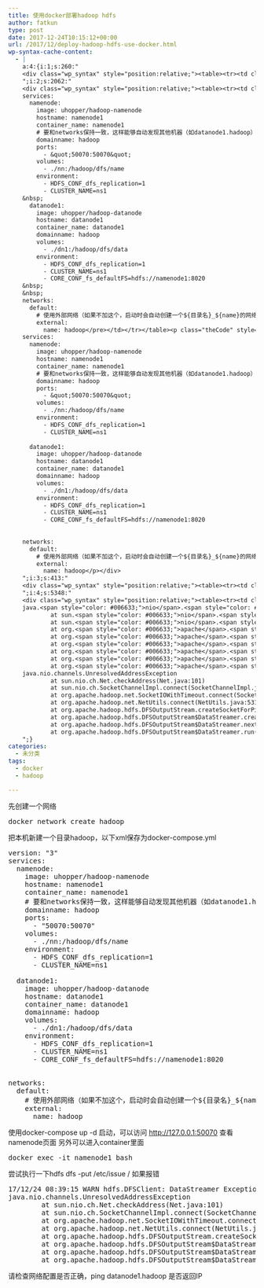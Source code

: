 ```yaml
---
title: 使用docker部署hadoop hdfs
author: fatkun
type: post
date: 2017-12-24T10:15:12+00:00
url: /2017/12/deploy-hadoop-hdfs-use-docker.html
wp-syntax-cache-content:
  - |
    a:4:{i:1;s:260:"
    <div class="wp_syntax" style="position:relative;"><table><tr><td class="code"><pre class="bash" style="font-family:monospace;">docker network create hadoop</pre></td></tr></table><p class="theCode" style="display:none;">docker network create hadoop</p></div>
    ";i:2;s:2062:"
    <div class="wp_syntax" style="position:relative;"><table><tr><td class="code"><pre class="yml" style="font-family:monospace;">version: &quot;3&quot;
    services:
      namenode:
        image: uhopper/hadoop-namenode
        hostname: namenode1
        container_name: namenode1
        # 要和networks保持一致，这样能够自动发现其他机器（如datanode1.hadoop）
        domainname: hadoop
        ports:
          - &quot;50070:50070&quot;
        volumes:
          - ./nn:/hadoop/dfs/name
        environment:
          - HDFS_CONF_dfs_replication=1
          - CLUSTER_NAME=ns1
    &nbsp;
      datanode1:
        image: uhopper/hadoop-datanode
        hostname: datanode1
        container_name: datanode1
        domainname: hadoop
        volumes:
          - ./dn1:/hadoop/dfs/data
        environment:
          - HDFS_CONF_dfs_replication=1
          - CLUSTER_NAME=ns1
          - CORE_CONF_fs_defaultFS=hdfs://namenode1:8020
    &nbsp;
    &nbsp;
    networks:
      default:
        # 使用外部网络（如果不加这个，启动时会自动创建一个${目录名}_${name}的网络）
        external:
          name: hadoop</pre></td></tr></table><p class="theCode" style="display:none;">version: &quot;3&quot;
    services:
      namenode:
        image: uhopper/hadoop-namenode
        hostname: namenode1
        container_name: namenode1
        # 要和networks保持一致，这样能够自动发现其他机器（如datanode1.hadoop）
        domainname: hadoop
        ports:
          - &quot;50070:50070&quot;
        volumes:
          - ./nn:/hadoop/dfs/name
        environment:
          - HDFS_CONF_dfs_replication=1
          - CLUSTER_NAME=ns1
      
      datanode1:
        image: uhopper/hadoop-datanode
        hostname: datanode1
        container_name: datanode1
        domainname: hadoop
        volumes:
          - ./dn1:/hadoop/dfs/data
        environment:
          - HDFS_CONF_dfs_replication=1
          - CLUSTER_NAME=ns1
          - CORE_CONF_fs_defaultFS=hdfs://namenode1:8020
          
    
    networks:
      default:
        # 使用外部网络（如果不加这个，启动时会自动创建一个${目录名}_${name}的网络）
        external:
          name: hadoop</p></div>
    ";i:3;s:413:"
    <div class="wp_syntax" style="position:relative;"><table><tr><td class="code"><pre class="bash" style="font-family:monospace;">docker <span style="color: #7a0874; font-weight: bold;">exec</span> <span style="color: #660033;">-it</span> namenode1 <span style="color: #c20cb9; font-weight: bold;">bash</span></pre></td></tr></table><p class="theCode" style="display:none;">docker exec -it namenode1 bash</p></div>
    ";i:4;s:5348:"
    <div class="wp_syntax" style="position:relative;"><table><tr><td class="code"><pre class="java" style="font-family:monospace;"><span style="color: #cc66cc;">17</span><span style="color: #339933;">/</span><span style="color: #cc66cc;">12</span><span style="color: #339933;">/</span><span style="color: #cc66cc;">24</span> 08<span style="color: #339933;">:</span><span style="color: #cc66cc;">39</span><span style="color: #339933;">:</span><span style="color: #cc66cc;">15</span> WARN hdfs.<span style="color: #006633;">DFSClient</span><span style="color: #339933;">:</span> DataStreamer <span style="color: #003399;">Exception</span>
    java.<span style="color: #006633;">nio</span>.<span style="color: #006633;">channels</span>.<span style="color: #006633;">UnresolvedAddressException</span>
            at sun.<span style="color: #006633;">nio</span>.<span style="color: #006633;">ch</span>.<span style="color: #006633;">Net</span>.<span style="color: #006633;">checkAddress</span><span style="color: #009900;">&#40;</span>Net.<span style="color: #006633;">java</span><span style="color: #339933;">:</span><span style="color: #cc66cc;">101</span><span style="color: #009900;">&#41;</span>
            at sun.<span style="color: #006633;">nio</span>.<span style="color: #006633;">ch</span>.<span style="color: #006633;">SocketChannelImpl</span>.<span style="color: #006633;">connect</span><span style="color: #009900;">&#40;</span>SocketChannelImpl.<span style="color: #006633;">java</span><span style="color: #339933;">:</span><span style="color: #cc66cc;">622</span><span style="color: #009900;">&#41;</span>
            at org.<span style="color: #006633;">apache</span>.<span style="color: #006633;">hadoop</span>.<span style="color: #006633;">net</span>.<span style="color: #006633;">SocketIOWithTimeout</span>.<span style="color: #006633;">connect</span><span style="color: #009900;">&#40;</span>SocketIOWithTimeout.<span style="color: #006633;">java</span><span style="color: #339933;">:</span><span style="color: #cc66cc;">192</span><span style="color: #009900;">&#41;</span>
            at org.<span style="color: #006633;">apache</span>.<span style="color: #006633;">hadoop</span>.<span style="color: #006633;">net</span>.<span style="color: #006633;">NetUtils</span>.<span style="color: #006633;">connect</span><span style="color: #009900;">&#40;</span>NetUtils.<span style="color: #006633;">java</span><span style="color: #339933;">:</span><span style="color: #cc66cc;">531</span><span style="color: #009900;">&#41;</span>
            at org.<span style="color: #006633;">apache</span>.<span style="color: #006633;">hadoop</span>.<span style="color: #006633;">hdfs</span>.<span style="color: #006633;">DFSOutputStream</span>.<span style="color: #006633;">createSocketForPipeline</span><span style="color: #009900;">&#40;</span>DFSOutputStream.<span style="color: #006633;">java</span><span style="color: #339933;">:</span><span style="color: #cc66cc;">1537</span><span style="color: #009900;">&#41;</span>
            at org.<span style="color: #006633;">apache</span>.<span style="color: #006633;">hadoop</span>.<span style="color: #006633;">hdfs</span>.<span style="color: #006633;">DFSOutputStream</span>$DataStreamer.<span style="color: #006633;">createBlockOutputStream</span><span style="color: #009900;">&#40;</span>DFSOutputStream.<span style="color: #006633;">java</span><span style="color: #339933;">:</span><span style="color: #cc66cc;">1313</span><span style="color: #009900;">&#41;</span>
            at org.<span style="color: #006633;">apache</span>.<span style="color: #006633;">hadoop</span>.<span style="color: #006633;">hdfs</span>.<span style="color: #006633;">DFSOutputStream</span>$DataStreamer.<span style="color: #006633;">nextBlockOutputStream</span><span style="color: #009900;">&#40;</span>DFSOutputStream.<span style="color: #006633;">java</span><span style="color: #339933;">:</span><span style="color: #cc66cc;">1266</span><span style="color: #009900;">&#41;</span>
            at org.<span style="color: #006633;">apache</span>.<span style="color: #006633;">hadoop</span>.<span style="color: #006633;">hdfs</span>.<span style="color: #006633;">DFSOutputStream</span>$DataStreamer.<span style="color: #006633;">run</span><span style="color: #009900;">&#40;</span>DFSOutputStream.<span style="color: #006633;">java</span><span style="color: #339933;">:</span><span style="color: #cc66cc;">449</span><span style="color: #009900;">&#41;</span></pre></td></tr></table><p class="theCode" style="display:none;">17/12/24 08:39:15 WARN hdfs.DFSClient: DataStreamer Exception
    java.nio.channels.UnresolvedAddressException
            at sun.nio.ch.Net.checkAddress(Net.java:101)
            at sun.nio.ch.SocketChannelImpl.connect(SocketChannelImpl.java:622)
            at org.apache.hadoop.net.SocketIOWithTimeout.connect(SocketIOWithTimeout.java:192)
            at org.apache.hadoop.net.NetUtils.connect(NetUtils.java:531)
            at org.apache.hadoop.hdfs.DFSOutputStream.createSocketForPipeline(DFSOutputStream.java:1537)
            at org.apache.hadoop.hdfs.DFSOutputStream$DataStreamer.createBlockOutputStream(DFSOutputStream.java:1313)
            at org.apache.hadoop.hdfs.DFSOutputStream$DataStreamer.nextBlockOutputStream(DFSOutputStream.java:1266)
            at org.apache.hadoop.hdfs.DFSOutputStream$DataStreamer.run(DFSOutputStream.java:449)</p></div>
    ";}
categories:
  - 未分类
tags:
  - docker
  - hadoop

---
```

先创建一个网络
<pre escaped="true" lang="bash">docker network create hadoop</pre>
把本机新建一个目录hadoop，以下xml保存为docker-compose.yml
<pre escaped="true" lang="yml">version: "3"
services:
  namenode:
    image: uhopper/hadoop-namenode
    hostname: namenode1
    container_name: namenode1
    # 要和networks保持一致，这样能够自动发现其他机器（如datanode1.hadoop）
    domainname: hadoop
    ports:
      - "50070:50070"
    volumes:
      - ./nn:/hadoop/dfs/name
    environment:
      - HDFS_CONF_dfs_replication=1
      - CLUSTER_NAME=ns1
  
  datanode1:
    image: uhopper/hadoop-datanode
    hostname: datanode1
    container_name: datanode1
    domainname: hadoop
    volumes:
      - ./dn1:/hadoop/dfs/data
    environment:
      - HDFS_CONF_dfs_replication=1
      - CLUSTER_NAME=ns1
      - CORE_CONF_fs_defaultFS=hdfs://namenode1:8020
      

networks:
  default:
    # 使用外部网络（如果不加这个，启动时会自动创建一个${目录名}_${name}的网络）
    external:
      name: hadoop
</pre>
使用docker-compose up -d 启动，可以访问 http://127.0.0.1:50070 查看namenode页面
另外可以进入container里面
<pre escaped="true" lang="bash">docker exec -it namenode1 bash</pre>
尝试执行一下hdfs dfs -put /etc/issue /
如果报错
<pre escaped="true" lang="java">17/12/24 08:39:15 WARN hdfs.DFSClient: DataStreamer Exception
java.nio.channels.UnresolvedAddressException
        at sun.nio.ch.Net.checkAddress(Net.java:101)
        at sun.nio.ch.SocketChannelImpl.connect(SocketChannelImpl.java:622)
        at org.apache.hadoop.net.SocketIOWithTimeout.connect(SocketIOWithTimeout.java:192)
        at org.apache.hadoop.net.NetUtils.connect(NetUtils.java:531)
        at org.apache.hadoop.hdfs.DFSOutputStream.createSocketForPipeline(DFSOutputStream.java:1537)
        at org.apache.hadoop.hdfs.DFSOutputStream$DataStreamer.createBlockOutputStream(DFSOutputStream.java:1313)
        at org.apache.hadoop.hdfs.DFSOutputStream$DataStreamer.nextBlockOutputStream(DFSOutputStream.java:1266)
        at org.apache.hadoop.hdfs.DFSOutputStream$DataStreamer.run(DFSOutputStream.java:449)</pre>
请检查网络配置是否正确，ping datanode1.hadoop 是否返回IP